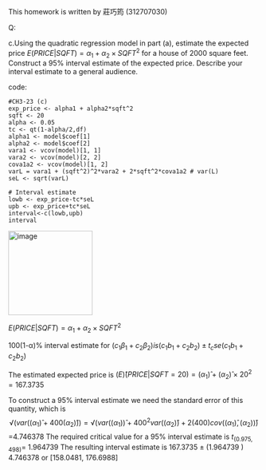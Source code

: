 This homework is written by 莊巧筠 (312707030)

Q:

c.Using the quadratic regression model in part (a), estimate the expected price $E(PRICE|SQFT) =  α_1+ α_2×SQFT^2$  for a house of 2000 square feet. Construct a 95% interval estimate of the expected price. Describe your interval estimate to a general audience.

code:
```{r}
#CH3-23 (c)
exp_price <- alpha1 + alpha2*sqft^2
sqft <- 20
alpha <- 0.05
tc <- qt(1-alpha/2,df)
alpha1 <- model$coef[1]
alpha2 <- model$coef[2]
vara1 <- vcov(model)[1, 1]
vara2 <- vcov(model)[2, 2]
cova1a2 <- vcov(model)[1, 2]
varL = vara1 + (sqft^2)^2*vara2 + 2*sqft^2*cova1a2 # var(L)
seL <- sqrt(varL)

# Interval estimate
lowb <- exp_price-tc*seL
upb <- exp_price+tc*seL
interval<-c(lowb,upb)
interval
```
<img width="169" alt="image" src="https://github.com/HWTeng-Course/202402-Financial-Econometrics/assets/161672454/c5f28a46-0339-45b3-a03e-a0cade472889">


$E(PRICE|SQFT) =  α_1+ α_2×SQFT^2$

100(1-α)% interval estimate for $(c_1 β_1+c_2 β_2) is (c_1 b_1+c_2 b_2)±t_c se(c_1 b_1+c_2 b_2)$

The estimated expected price is $( E) ̂(PRICE|SQFT=20) = (α_1 ) ̂  + (α_2 ) ̂×20^2  = 167.3735$

 To construct a 95% interval estimate we need the standard error of this quantity, which is  
 $$√(var((α_1 ) ̂+400(α_2 ) ̂))=√(var((α_1)) ̂+400^2 var((α_2 ) ̂ )+2(400)cov((α_1 ) ̂,(α_2)) ̂ )$$
                                     =4.746378
The required critical value for a 95% interval estimate is $t_(0.975,498)$= 1.964739
 The resulting interval estimate is 167.3735  ± (1.964739 )  4.746378 or [158.0481, 176.6988]
